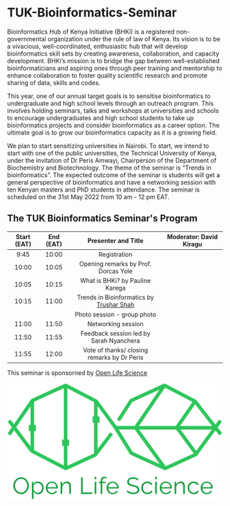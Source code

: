 # TUK-Bioinformatics-Seminar

Bioinformatics Hub of Kenya Initiative (BHKi) is a registered non-governmental organization under the rule of law of Kenya. Its vision is to be a vivacious, well-coordinated, enthusiastic hub that will develop bioinformatics skill sets by creating awareness, collaboration, and capacity development. BHKi’s mission is to bridge the gap between well-established bioinformaticians and aspiring ones through peer training and mentorship to enhance collaboration to foster quality scientific research and promote sharing of data, skills and codes.

This year, one of our annual target goals is to sensitise bioinformatics to undergraduate and high school levels through an outreach program. This involves holding seminars, talks and workshops at universities and schools to encourage undergraduates and high school students to take up bioinformatics projects and consider bioinformatics as a career option. The ultimate goal is to grow our bioinformatics capacity as it is a growing field.

We plan to start sensitizing universities in Nairobi. To start, we intend to start with one of the public universities, the Technical University of Kenya, under the invitation of Dr Peris Amwayi, Chairperson of the Department of Biochemistry and Biotechnology. The theme of the seminar is “Trends in bioinformatics”. The expected outcome of the seminar is students will get a general perspective of bioinformatics and have a networking session with ten Kenyan masters and PhD students in attendance. The seminar is scheduled on the 31st May 2022 from 10 am - 12 pm EAT.


## The TUK Bioinformatics Seminar's Program

|Start (EAT)|End (EAT)|Presenter and Title|Moderator: David Kiragu|
|:---:|:---:|:---:|:---:|
|9:45|10:00|Registration||
|10:00|10:05|Opening remarks by Prof. Dorcas Yole| |
|10:05|10:15|What is BHKi? by Pauline Karega| | |
|10:15|11:00|Trends in Bioinformatics by [Trushar Shah](https://www.iita.org/iita-staff/shah-trushar/) | | |
|||Photo session - group photo| ||
|11:00|11:50|Networking session ||
|11:50|11:55|Feedback session led by Sarah Nyanchera| | | |
|11:55|12:00|Vote of thanks/ closing remarks by Dr Peris||


This seminar is sponsorned by [Open Life Science](https://openlifesci.org/) <br/>

![OLS](/images/OLS.logo.png)

